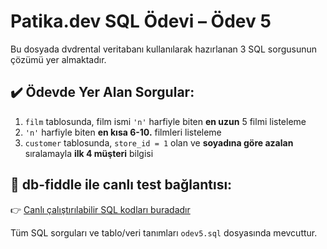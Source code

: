 # Patika.dev SQL Ödevi – Ödev 5

Bu dosyada dvdrental veritabanı kullanılarak hazırlanan 3 SQL sorgusunun çözümü yer almaktadır.

## ✔️ Ödevde Yer Alan Sorgular:
1. `film` tablosunda, film ismi `'n'` harfiyle biten **en uzun** 5 filmi listeleme  
2. `'n'` harfiyle biten **en kısa 6-10.** filmleri listeleme  
3. `customer` tablosunda, `store_id = 1` olan ve **soyadına göre azalan** sıralamayla **ilk 4 müşteri** bilgisi

## 🔗 db-fiddle ile canlı test bağlantısı:

👉 [Canlı çalıştırılabilir SQL kodları buradadır](https://www.db-fiddle.com/f/4UeNZfWS7SFhNTNyjfVv8i/0)


Tüm SQL sorguları ve tablo/veri tanımları `odev5.sql` dosyasında mevcuttur.
